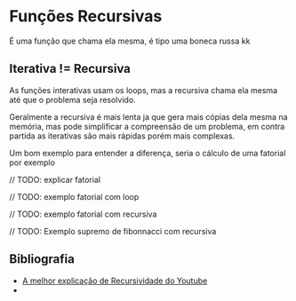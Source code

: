 # Funções Recursivas

É uma função que chama ela mesma, é tipo uma boneca russa kk

## Iterativa != Recursiva
As funções interativas usam os loops, mas a recursiva chama ela mesma até que o problema seja resolvido.

Geralmente a recursiva é mais lenta ja que gera mais cópias dela mesma na memória, mas pode simplificar a compreensão de um problema, em contra partida as iterativas são mais rápidas porém mais complexas.

Um bom exemplo para entender a diferença, seria o cálculo de uma fatorial por exemplo

// TODO: explicar fatorial

// TODO: exemplo fatorial com loop

// TODO: exemplo fatorial com recursiva

// TODO: Exemplo supremo de fibonnacci com recursiva
## Bibliografia
- [A melhor explicação de Recursividade do Youtube](https://youtu.be/qUe36p4P2CI)
- 